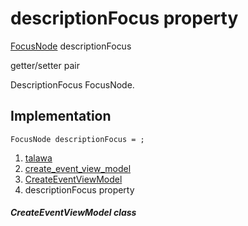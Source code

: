 
<div>

# descriptionFocus property

</div>


[FocusNode](https://api.flutter.dev/flutter/widgets/FocusNode-class.html)
descriptionFocus


getter/setter pair




DescriptionFocus FocusNode.



## Implementation

``` language-dart
FocusNode descriptionFocus = ;
```







1.  [talawa](../../index.md)
2.  [create_event_view_model](../../view_model_after_auth_view_models_event_view_models_create_event_view_model/)
3.  [CreateEventViewModel](../../view_model_after_auth_view_models_event_view_models_create_event_view_model/CreateEventViewModel-class.md)
4.  descriptionFocus property

##### CreateEventViewModel class








